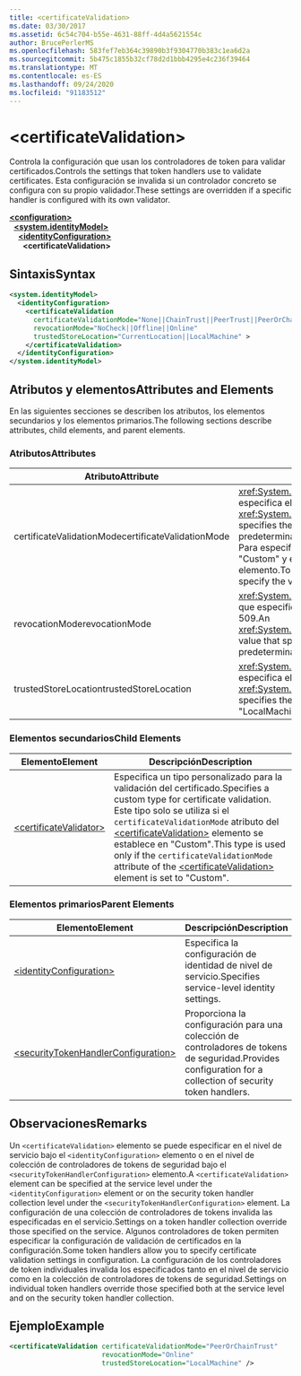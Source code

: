 ```yaml
---
title: <certificateValidation>
ms.date: 03/30/2017
ms.assetid: 6c54c704-b55e-4631-88ff-4d4a5621554c
author: BrucePerlerMS
ms.openlocfilehash: 583fef7eb364c39890b3f9304770b383c1ea6d2a
ms.sourcegitcommit: 5b475c1855b32cf78d2d1bbb4295e4c236f39464
ms.translationtype: MT
ms.contentlocale: es-ES
ms.lasthandoff: 09/24/2020
ms.locfileid: "91183512"
---
```

# \<certificateValidation>

<span data-ttu-id="828d8-101">Controla la configuración que usan los controladores de token para validar certificados.</span><span class="sxs-lookup"><span data-stu-id="828d8-101">Controls the settings that token handlers use to validate certificates.</span></span> <span data-ttu-id="828d8-102">Esta configuración se invalida si un controlador concreto se configura con su propio validador.</span><span class="sxs-lookup"><span data-stu-id="828d8-102">These settings are overridden if a specific handler is configured with its own validator.</span></span>  
  
[**\<configuration>**](../configuration-element.md)\
&nbsp;&nbsp;[**\<system.identityModel>**](system-identitymodel.md)\
&nbsp;&nbsp;&nbsp;&nbsp;[**\<identityConfiguration>**](identityconfiguration.md)\
&nbsp;&nbsp;&nbsp;&nbsp;&nbsp;&nbsp;**\<certificateValidation>**  
  
## <a name="syntax"></a><span data-ttu-id="828d8-103">Sintaxis</span><span class="sxs-lookup"><span data-stu-id="828d8-103">Syntax</span></span>  
  
```xml  
<system.identityModel>  
  <identityConfiguration>  
    <certificateValidation  
      certificateValidationMode="None||ChainTrust||PeerTrust||PeerOrChainTrust||Custom"  
      revocationMode="NoCheck||Offline||Online"  
      trustedStoreLocation="CurrentLocation||LocalMachine" >  
    </certificateValidation>  
  </identityConfiguration>  
</system.identityModel>  
```  
  
## <a name="attributes-and-elements"></a><span data-ttu-id="828d8-104">Atributos y elementos</span><span class="sxs-lookup"><span data-stu-id="828d8-104">Attributes and Elements</span></span>  

 <span data-ttu-id="828d8-105">En las siguientes secciones se describen los atributos, los elementos secundarios y los elementos primarios.</span><span class="sxs-lookup"><span data-stu-id="828d8-105">The following sections describe attributes, child elements, and parent elements.</span></span>  
  
### <a name="attributes"></a><span data-ttu-id="828d8-106">Atributos</span><span class="sxs-lookup"><span data-stu-id="828d8-106">Attributes</span></span>  
  
|<span data-ttu-id="828d8-107">Atributo</span><span class="sxs-lookup"><span data-stu-id="828d8-107">Attribute</span></span>|<span data-ttu-id="828d8-108">Descripción</span><span class="sxs-lookup"><span data-stu-id="828d8-108">Description</span></span>|  
|---------------|-----------------|  
|<span data-ttu-id="828d8-109">certificateValidationMode</span><span class="sxs-lookup"><span data-stu-id="828d8-109">certificateValidationMode</span></span>|<span data-ttu-id="828d8-110"><xref:System.ServiceModel.Security.X509CertificateValidationMode>Valor que especifica el modo de validación que se va a usar para el certificado X. 509.</span><span class="sxs-lookup"><span data-stu-id="828d8-110">An <xref:System.ServiceModel.Security.X509CertificateValidationMode> value that specifies the validation mode to use for the X.509 certificate.</span></span> <span data-ttu-id="828d8-111">El valor predeterminado es "PeerOrChainTrust".</span><span class="sxs-lookup"><span data-stu-id="828d8-111">The default value is "PeerOrChainTrust".</span></span> <span data-ttu-id="828d8-112">Para especificar un validador personalizado, establezca este atributo en "Custom" y especifique el validador mediante el [\<certificateValidator>](certificatevalidator.md) elemento.</span><span class="sxs-lookup"><span data-stu-id="828d8-112">To specify a custom validator, set this attribute to "Custom" and specify the validator using the [\<certificateValidator>](certificatevalidator.md) element.</span></span> <span data-ttu-id="828d8-113">Opcional.</span><span class="sxs-lookup"><span data-stu-id="828d8-113">Optional.</span></span>|  
|<span data-ttu-id="828d8-114">revocationMode</span><span class="sxs-lookup"><span data-stu-id="828d8-114">revocationMode</span></span>|<span data-ttu-id="828d8-115"><xref:System.Security.Cryptography.X509Certificates.X509RevocationMode>Valor que especifica el modo de revocación que se va a usar para el certificado X. 509.</span><span class="sxs-lookup"><span data-stu-id="828d8-115">An <xref:System.Security.Cryptography.X509Certificates.X509RevocationMode> value that specifies the revocation mode to use for the X.509 certificate.</span></span> <span data-ttu-id="828d8-116">El valor predeterminado es "online".</span><span class="sxs-lookup"><span data-stu-id="828d8-116">The default value is "Online".</span></span> <span data-ttu-id="828d8-117">Opcional.</span><span class="sxs-lookup"><span data-stu-id="828d8-117">Optional.</span></span>|  
|<span data-ttu-id="828d8-118">trustedStoreLocation</span><span class="sxs-lookup"><span data-stu-id="828d8-118">trustedStoreLocation</span></span>|<span data-ttu-id="828d8-119"><xref:System.Security.Cryptography.X509Certificates.StoreLocation>Valor que especifica el almacén de certificados X. 509.</span><span class="sxs-lookup"><span data-stu-id="828d8-119">A <xref:System.Security.Cryptography.X509Certificates.StoreLocation> value that specifies the X.509 certificate store.</span></span> <span data-ttu-id="828d8-120">El valor predeterminado es "LocalMachine".</span><span class="sxs-lookup"><span data-stu-id="828d8-120">The default value is "LocalMachine".</span></span> <span data-ttu-id="828d8-121">Opcional.</span><span class="sxs-lookup"><span data-stu-id="828d8-121">Optional.</span></span>|  
  
### <a name="child-elements"></a><span data-ttu-id="828d8-122">Elementos secundarios</span><span class="sxs-lookup"><span data-stu-id="828d8-122">Child Elements</span></span>  
  
|<span data-ttu-id="828d8-123">Elemento</span><span class="sxs-lookup"><span data-stu-id="828d8-123">Element</span></span>|<span data-ttu-id="828d8-124">Descripción</span><span class="sxs-lookup"><span data-stu-id="828d8-124">Description</span></span>|  
|-------------|-----------------|  
|[\<certificateValidator>](certificatevalidator.md)|<span data-ttu-id="828d8-125">Especifica un tipo personalizado para la validación del certificado.</span><span class="sxs-lookup"><span data-stu-id="828d8-125">Specifies a custom type for certificate validation.</span></span> <span data-ttu-id="828d8-126">Este tipo solo se utiliza si el `certificateValidationMode` atributo del [\<certificateValidation>](certificatevalidation.md) elemento se establece en "Custom".</span><span class="sxs-lookup"><span data-stu-id="828d8-126">This type is used only if the `certificateValidationMode` attribute of the [\<certificateValidation>](certificatevalidation.md) element is set to "Custom".</span></span>|  
  
### <a name="parent-elements"></a><span data-ttu-id="828d8-127">Elementos primarios</span><span class="sxs-lookup"><span data-stu-id="828d8-127">Parent Elements</span></span>  
  
|<span data-ttu-id="828d8-128">Elemento</span><span class="sxs-lookup"><span data-stu-id="828d8-128">Element</span></span>|<span data-ttu-id="828d8-129">Descripción</span><span class="sxs-lookup"><span data-stu-id="828d8-129">Description</span></span>|  
|-------------|-----------------|  
|[\<identityConfiguration>](identityconfiguration.md)|<span data-ttu-id="828d8-130">Especifica la configuración de identidad de nivel de servicio.</span><span class="sxs-lookup"><span data-stu-id="828d8-130">Specifies service-level identity settings.</span></span>|  
|[\<securityTokenHandlerConfiguration>](securitytokenhandlerconfiguration.md)|<span data-ttu-id="828d8-131">Proporciona la configuración para una colección de controladores de tokens de seguridad.</span><span class="sxs-lookup"><span data-stu-id="828d8-131">Provides configuration for a collection of security token handlers.</span></span>|  
  
## <a name="remarks"></a><span data-ttu-id="828d8-132">Observaciones</span><span class="sxs-lookup"><span data-stu-id="828d8-132">Remarks</span></span>  

 <span data-ttu-id="828d8-133">Un `<certificateValidation>` elemento se puede especificar en el nivel de servicio bajo el `<identityConfiguration>` elemento o en el nivel de colección de controladores de tokens de seguridad bajo el `<securityTokenHandlerConfiguration>` elemento.</span><span class="sxs-lookup"><span data-stu-id="828d8-133">A `<certificateValidation>` element can be specified at the service level under the `<identityConfiguration>` element or on the security token handler collection level under the `<securityTokenHandlerConfiguration>` element.</span></span> <span data-ttu-id="828d8-134">La configuración de una colección de controladores de tokens invalida las especificadas en el servicio.</span><span class="sxs-lookup"><span data-stu-id="828d8-134">Settings on a token handler collection override those specified on the service.</span></span> <span data-ttu-id="828d8-135">Algunos controladores de token permiten especificar la configuración de validación de certificados en la configuración.</span><span class="sxs-lookup"><span data-stu-id="828d8-135">Some token handlers allow you to specify certificate validation settings in configuration.</span></span> <span data-ttu-id="828d8-136">La configuración de los controladores de token individuales invalida los especificados tanto en el nivel de servicio como en la colección de controladores de tokens de seguridad.</span><span class="sxs-lookup"><span data-stu-id="828d8-136">Settings on individual token handlers override those specified both at the service level and on the security token handler collection.</span></span>  
  
## <a name="example"></a><span data-ttu-id="828d8-137">Ejemplo</span><span class="sxs-lookup"><span data-stu-id="828d8-137">Example</span></span>  
  
```xml  
<certificateValidation certificateValidationMode="PeerOrChainTrust"  
                       revocationMode="Online"  
                       trustedStoreLocation="LocalMachine" />  
```
